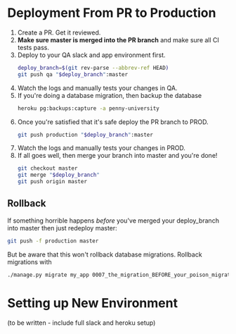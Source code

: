 # Deployment From PR to Production

1. Create a PR. Get it reviewed.
2. **Make sure master is merged into the PR branch** and make sure all CI tests pass.
3. Deploy to your QA slack and app environment first.
    ```sh
    deploy_branch=$(git rev-parse --abbrev-ref HEAD)
    git push qa "$deploy_branch":master
    ```
4. Watch the logs and manually tests your changes in QA.
5. If you're doing a database migration, then backup the database 
    ```sh
    heroku pg:backups:capture -a penny-university
    ```
6. Once you're satisfied that it's safe deploy the PR branch to PROD.
    ```sh
    git push production "$deploy_branch":master
    ```
7. Watch the logs and manually tests your changes in PROD.
8. If all goes well, then merge your branch into master and you're done!
    ```sh
    git checkout master
    git merge "$deploy_branch"
    git push origin master
    ```


## Rollback
If something horrible happens _before_ you've merged your deploy_branch into master then just redeploy master:
```sh
git push -f production master
```
But be aware that this won't rollback database migrations. Rollback migrations with
```sh
./manage.py migrate my_app 0007_the_migration_BEFORE_your_poison_migration
```


# Setting up New Environment
(to be written - include full slack and heroku setup)
